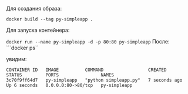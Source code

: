 Для создания образа: 

```docker build --tag py-simpleapp .```


Для запуска контейнера:

```docker run --name py-simpleapp -d -p 80:80 py-simpleapp```
После: 
```docker ps``

увидим: 
```
CONTAINER ID   IMAGE          COMMAND                 CREATED         STATUS         PORTS                NAMES
3c70f9ff64d7   py-simpleapp   "python simpleapp.py"   7 seconds ago   Up 6 seconds   0.0.0.0:80->80/tcp   py-simpleapp
```